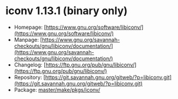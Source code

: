 # iconv 1.13.1 (binary only)
 - Homepage: [https://www.gnu.org/software/libiconv/](https://www.gnu.org/software/libiconv/)
 - Manpage: [https://www.gnu.org/savannah-checkouts/gnu/libiconv/documentation/](https://www.gnu.org/savannah-checkouts/gnu/libiconv/documentation/)
 - Changelog: [https://ftp.gnu.org/pub/gnu/libiconv/](https://ftp.gnu.org/pub/gnu/libiconv/)
 - Repository: [https://git.savannah.gnu.org/gitweb/?p=libiconv.git](https://git.savannah.gnu.org/gitweb/?p=libiconv.git)
 - Package: [master/make/pkgs/iconv/](https://github.com/Freetz-NG/freetz-ng/tree/master/make/pkgs/iconv/)

